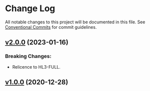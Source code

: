 # Change Log

All notable changes to this project will be documented in this file.
See [Conventional Commits](Https://conventionalcommits.org) for commit guidelines.

<!-- changelog -->

## [v2.0.0](https://harton.dev/james/pca9641/compare/v1.0.0...v2.0.0) (2023-01-16)

### Breaking Changes:

- Relicence to HL3-FULL.

## [v1.0.0](https://harton.dev/james/pca9641/compare/v1.0.0...v1.0.0) (2020-12-28)
